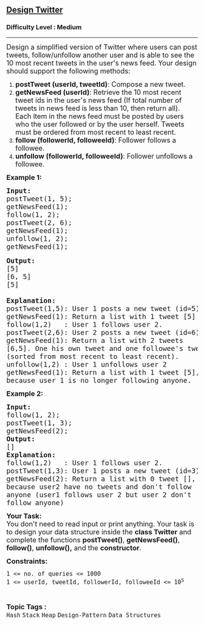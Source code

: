 <h2><a href="https://practice.geeksforgeeks.org/problems/design-twitter/1?page=2&difficulty[]=1&category[]=Stack&sortBy=submissions">Design Twitter</a></h2><h3>Difficulty Level : Medium</h3><hr><div class="problems_problem_content__Xm_eO"><p><span style="font-size:18px">Design a simplified version of Twitter where users can post tweets, follow/unfollow another user and is able to see the 10 most recent tweets in the user's news feed. Your design should support the following methods:</span></p>

<ol>
	<li><span style="font-size:18px"><strong>postTweet (userId, tweetId)</strong>: Compose a new tweet.</span></li>
	<li><span style="font-size:18px"><strong>getNewsFeed (userId)</strong>: Retrieve the 10 most recent tweet ids in the user's news feed (If total number of tweets in news feed is less than 10, then return all). Each item in the news feed must be posted by users who the user followed or by the user herself. Tweets must be ordered from most recent to least recent.</span></li>
	<li><span style="font-size:18px"><strong>follow (followerId, followeeId)</strong>: Follower follows a followee.</span></li>
	<li><span style="font-size:18px"><strong>unfollow (followerId, followeeId)</strong>: Follower unfollows a followee.</span></li>
</ol>

<p><span style="font-size:18px"><strong>Example 1:</strong></span></p>

<pre><span style="font-size:18px"><strong>Input:</strong></span>
<span style="font-size:18px">postTweet(1, 5);</span>
<span style="font-size:18px">getNewsFeed(1);</span>
<span style="font-size:18px">follow(1, 2);</span>
<span style="font-size:18px">postTweet(2, 6);</span>
<span style="font-size:18px">getNewsFeed(1);</span>
<span style="font-size:18px">unfollow(1, 2);</span>
<span style="font-size:18px">getNewsFeed(1);</span>

<span style="font-size:18px"><strong>Output:</strong></span>
<span style="font-size:18px">[5]</span>
<span style="font-size:18px">[6, 5]</span>
<span style="font-size:18px">[5]</span>
<span style="font-size:18px">
<strong>Explanation: </strong>
postTweet(1,5): User 1 posts a new tweet (id=5)
getNewsFeed(1): Return a list with 1 tweet [5]</span>
<span style="font-size:18px">follow(1,2)   : User 1 follows user 2.
postTweet(2,6): User 2 posts a new tweet (id=6)</span>
<span style="font-size:18px">getNewsFeed(1): Return a list with 2 tweets 
[6,5]. One his own tweet and one followee's tweet
(sorted from most recent to least recent).</span>
<span style="font-size:18px">unfollow(1,2) : User 1 unfollows user 2</span>
<span style="font-size:18px">getNewsFeed(1): Return a list with 1 tweet [5],
because user 1 is no longer following anyone.</span></pre>

<p><span style="font-size:18px"><strong>Example 2:</strong></span></p>

<pre><span style="font-size:18px"><strong>Input:
</strong>follow(1, 2);
postTweet(1, 3);
getNewsFeed(2);</span>
<span style="font-size:18px"><strong>Output:
</strong>[]</span>
<span style="font-size:18px"><strong>Explanation:</strong>
follow(1,2)   : User 1 follows user 2.
postTweet(1,3): User 1 posts a new tweet (id=3)
getNewsFeed(2): Return a list with 0 tweet [],
because user2 have no tweets and don't follow
anyone (user1 follows user 2 but user 2 don't
follow anyone)</span></pre>

<p><span style="font-size:18px"><strong>Your Task:&nbsp; </strong><br>
You don't need to read input or print anything. Your task is to design your data structure inside the&nbsp;<strong>class Twitter</strong> and complete the functions <strong>postTweet()</strong>, <strong>getNewsFeed()</strong>, <strong>follow()</strong>, <strong>unfollow(),</strong> and the <strong>constructor</strong>.</span></p>

<p><span style="font-size:18px"><strong>Constraints:</strong></span></p>

<p><span style="font-size:18px"><code>1 &lt;= no. of queries&nbsp;&lt;= 1000</code></span><br>
<span style="font-size:18px"><code>1 &lt;= userId, tweetId, followerId, followeeId&nbsp;&lt;= 10<sup>5</sup></code></span></p>
</div><br><p><span style=font-size:18px><strong>Topic Tags : </strong><br><code>Hash</code>&nbsp;<code>Stack</code>&nbsp;<code>Heap</code>&nbsp;<code>Design-Pattern</code>&nbsp;<code>Data Structures</code>&nbsp;